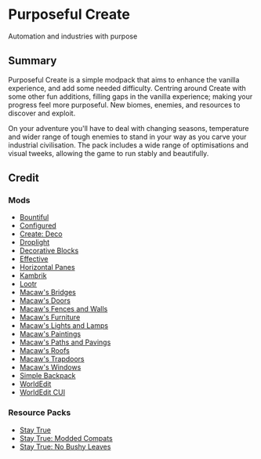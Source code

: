 # Purposeful Create
Automation and industries with purpose

## Summary 

Purposeful Create is a simple modpack that aims to enhance the vanilla experience, and add some needed difficulty. Centring around Create with some other fun additions, filling gaps in the vanilla experience; making your progress feel more purposeful. New biomes, enemies, and resources to discover and exploit. 

On your adventure you'll have to deal with changing seasons, temperature and wider range of tough enemies to stand in your way as you carve your industrial civilisation. The pack includes a wide range of optimisations and visual tweeks, allowing the game to run stably and beautifully. 

## Credit

### Mods
- [Bountiful](https://www.curseforge.com/minecraft/mc-mods/bountiful-fabric)
- [Configured](https://www.curseforge.com/minecraft/mc-mods/configured-fabric)
- [Create: Deco](https://www.curseforge.com/minecraft/mc-mods/create-deco-fabric)
- [Droplight](https://www.curseforge.com/minecraft/mc-mods/droplight)
- [Decorative Blocks](https://www.curseforge.com/minecraft/mc-mods/decorative-blocks)
- [Effective](https://www.curseforge.com/minecraft/mc-mods/effective)
- [Horizontal Panes](https://www.curseforge.com/minecraft/mc-mods/horizontal-glass-panes)
- [Kambrik](https://www.curseforge.com/minecraft/mc-mods/kambrik)
- [Lootr](https://www.curseforge.com/minecraft/mc-mods/lootr-fabric)
- [Macaw's Bridges](https://www.curseforge.com/minecraft/mc-mods/macaws-bridges)
- [Macaw's Doors](https://www.curseforge.com/minecraft/mc-mods/macaws-doors)
- [Macaw's Fences and Walls](https://www.curseforge.com/minecraft/mc-mods/macaws-fences-and-walls)
- [Macaw's Furniture](https://www.curseforge.com/minecraft/mc-mods/macaws-furniture)
- [Macaw's Lights and Lamps](https://www.curseforge.com/minecraft/mc-mods/macaws-lights-and-lamps)
- [Macaw's Paintings](https://www.curseforge.com/minecraft/mc-mods/macaws-paintings)
- [Macaw's Paths and Pavings](https://www.curseforge.com/minecraft/mc-mods/macaws-paths-and-pavings)
- [Macaw's Roofs](https://www.curseforge.com/minecraft/mc-mods/macaws-roofs)
- [Macaw's Trapdoors](https://www.curseforge.com/minecraft/mc-mods/macaws-trapdoors)
- [Macaw's Windows](https://www.curseforge.com/minecraft/mc-mods/macaws-trapdoors)
- [Simple Backpack](https://www.curseforge.com/minecraft/mc-mods/simple-backpack-fabric)
- [WorldEdit](https://www.curseforge.com/minecraft/mc-mods/worldedit)
- [WorldEdit CUI](https://www.curseforge.com/minecraft/mc-mods/worldeditcui-fabric)

### Resource Packs
- [Stay True](https://www.curseforge.com/minecraft/texture-packs/stay-true)
- [Stay True: Modded Compats](https://www.curseforge.com/minecraft/texture-packs/stay-true-modded-compats)
- [Stay True: No Bushy Leaves](https://www.curseforge.com/minecraft/mc-addons/staytrue-nobushyleaves)

